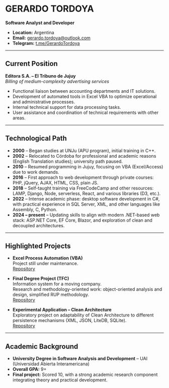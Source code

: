 # GERARDO TORDOYA  
**Software Analyst and Developer**  
- **Location:** Argentina  
- **Email:** gerardo.tordoya@outlook.com  
- **Telegram:** [t.me/GerardoTordoya](https://t.me/GerardoTordoya)

---

## Current Position  
**Editora S.A. – El Tribuno de Jujuy**  
*Billing of medium-complexity advertising services*  

- Functional liaison between accounting departments and IT solutions.  
- Development of automated tools in Excel VBA to optimize operational and administrative processes.  
- Internal technical support for data processing tasks.  
- User assistance and coordination of technical requirements with other areas.

---

## Technological Path  

- **2000** – Began studies at UNJu (APU program), initial training in C++.  
- **2002** – Relocated to Córdoba for professional and academic reasons (English Translation studies); university path paused.  
- **2010** – Resumed programming in Jujuy, focusing on VBA (Excel/Access) due to work demands.  
- **2016** – First approach to web development through private courses: PHP, jQuery, AJAX, HTML, CSS, plain JS.  
- **2018** – Self-taught training via FreeCodeCamp and other resources: LAMP, Django, Node, serverless, React, and various libraries (D3, etc.).  
- **2022** – Intense academic phase: desktop software development in C#, with practical experience in SQL Server, XML, and other languages like Assembly, C, Python.  
- **2024 – present** – Updating skills to align with modern .NET-based web stack: ASP.NET Core, EF Core, Blazor, and exploration of clean and decoupled architectures.

---

## Highlighted Projects  

- **Excel Process Automation (VBA)**  
  Project still under maintenance.  
  [Repository](https://github.com/zherar7ordoya/MSExcel)  

- **Final Degree Project (TFC)**  
  Information system for a moving company.  
  Research and methodology-oriented work: object-oriented analysis and design, simplified RUP methodology.  
  [Repository](https://github.com/zherar7ordoya/TFC)  

- **Experimental Application – Clean Architecture**  
  Exploratory project on adaptability of Clean Architecture to different persistence mechanisms (XML, JSON, LiteDB, SQLite).  
  [Repository](https://github.com/zherar7ordoya/CarAssignment)

---

## Academic Background  

- **University Degree in Software Analysis and Development** – UAI (Universidad Abierta Interamericana)  
- **Overall GPA:** 9+  
- **Final project:** Scored 10, with a strong academic research component integrating theory and practical development.
